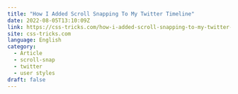 ```yaml
---
title: "How I Added Scroll Snapping To My Twitter Timeline"
date: 2022-08-05T13:10:09Z
link: https://css-tricks.com/how-i-added-scroll-snapping-to-my-twitter-timeline/?utm_medium=RSS&utm_source=news.12bit.vn
site: css-tricks.com
language: English
category:
  - Article
  - scroll-snap
  - twitter
  - user styles
draft: false
---
```

